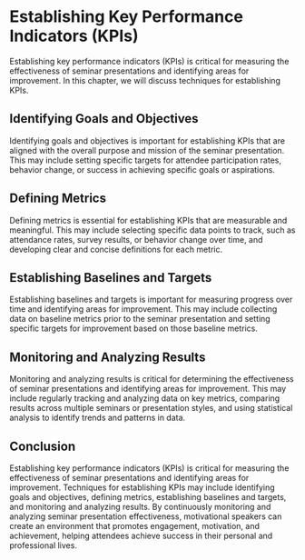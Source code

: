 # Establishing Key Performance Indicators (KPIs)

Establishing key performance indicators (KPIs) is critical for measuring the effectiveness of seminar presentations and identifying areas for improvement. In this chapter, we will discuss techniques for establishing KPIs.

Identifying Goals and Objectives
--------------------------------

Identifying goals and objectives is important for establishing KPIs that are aligned with the overall purpose and mission of the seminar presentation. This may include setting specific targets for attendee participation rates, behavior change, or success in achieving specific goals or aspirations.

Defining Metrics
----------------

Defining metrics is essential for establishing KPIs that are measurable and meaningful. This may include selecting specific data points to track, such as attendance rates, survey results, or behavior change over time, and developing clear and concise definitions for each metric.

Establishing Baselines and Targets
----------------------------------

Establishing baselines and targets is important for measuring progress over time and identifying areas for improvement. This may include collecting data on baseline metrics prior to the seminar presentation and setting specific targets for improvement based on those baseline metrics.

Monitoring and Analyzing Results
--------------------------------

Monitoring and analyzing results is critical for determining the effectiveness of seminar presentations and identifying areas for improvement. This may include regularly tracking and analyzing data on key metrics, comparing results across multiple seminars or presentation styles, and using statistical analysis to identify trends and patterns in data.

Conclusion
----------

Establishing key performance indicators (KPIs) is critical for measuring the effectiveness of seminar presentations and identifying areas for improvement. Techniques for establishing KPIs may include identifying goals and objectives, defining metrics, establishing baselines and targets, and monitoring and analyzing results. By continuously monitoring and analyzing seminar presentation effectiveness, motivational speakers can create an environment that promotes engagement, motivation, and achievement, helping attendees achieve success in their personal and professional lives.
